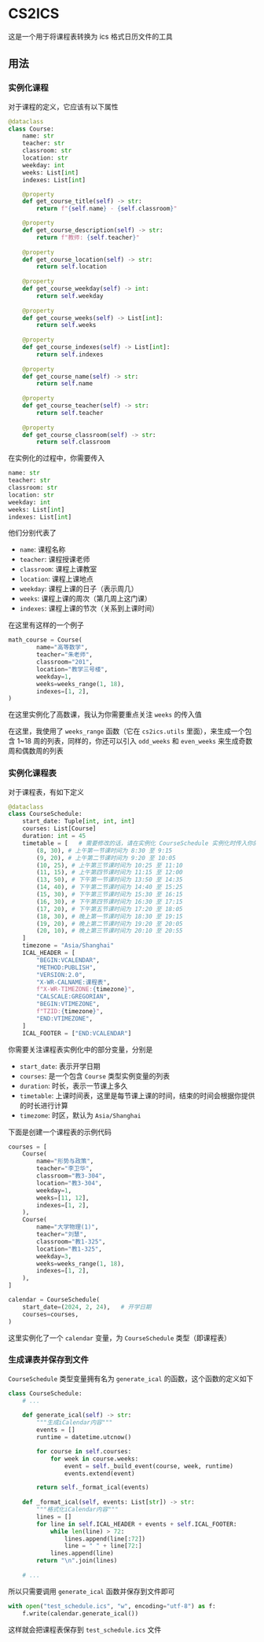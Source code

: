# CS2ICS

这是一个用于将课程表转换为 ics 格式日历文件的工具

## 用法

### 实例化课程

对于课程的定义，它应该有以下属性

```python
@dataclass
class Course:
    name: str
    teacher: str
    classroom: str
    location: str
    weekday: int
    weeks: List[int]
    indexes: List[int]

    @property
    def get_course_title(self) -> str:
        return f"{self.name} - {self.classroom}"

    @property
    def get_course_description(self) -> str:
        return f"教师: {self.teacher}"
    
    @property
    def get_course_location(self) -> str:
        return self.location
    
    @property
    def get_course_weekday(self) -> int:
        return self.weekday
    
    @property
    def get_course_weeks(self) -> List[int]:
        return self.weeks
    
    @property
    def get_course_indexes(self) -> List[int]:
        return self.indexes
    
    @property
    def get_course_name(self) -> str:
        return self.name
    
    @property
    def get_course_teacher(self) -> str:
        return self.teacher
    
    @property
    def get_course_classroom(self) -> str:
        return self.classroom

```

在实例化的过程中，你需要传入

```python
name: str
teacher: str
classroom: str
location: str
weekday: int
weeks: List[int]
indexes: List[int]
```

他们分别代表了

- `name`: 课程名称
- `teacher`: 课程授课老师
- `classroom`: 课程上课教室
- `location`: 课程上课地点
- `weekday`: 课程上课的日子（表示周几）
- `weeks`: 课程上课的周次（第几周上这门课）
- `indexes`: 课程上课的节次（关系到上课时间）

在这里有这样的一个例子

```python
math_course = Course(
        name="高等数学",
        teacher="朱老师",
        classroom="201",
        location="教学三号楼",
        weekday=1,
        weeks=weeks_range(1, 18),
        indexes=[1, 2],
)
```

在这里实例化了高数课，我认为你需要重点关注 `weeks` 的传入值

在这里，我使用了 `weeks_range` 函数（它在 `cs2ics.utils` 里面），来生成一个包含 1~18 周的列表，同样的，你还可以引入 `odd_weeks` 和 `even_weeks` 来生成奇数周和偶数周的列表

### 实例化课程表

对于课程表，有如下定义

```python
@dataclass
class CourseSchedule:
    start_date: Tuple[int, int, int]
    courses: List[Course]
    duration: int = 45
    timetable = [   # 需要修改的话，请在实例化 CourseSchedule 实例化时传入你的时间表
        (8, 30), # 上午第一节课时间为 8:30 至 9:15
        (9, 20), # 上午第二节课时间为 9:20 至 10:05
        (10, 25), # 上午第三节课时间为 10:25 至 11:10
        (11, 15), # 上午第四节课时间为 11:15 至 12:00
        (13, 50), # 下午第一节课时间为 13:50 至 14:35
        (14, 40), # 下午第二节课时间为 14:40 至 15:25 
        (15, 30), # 下午第三节课时间为 15:30 至 16:15
        (16, 30), # 下午第四节课时间为 16:30 至 17:15
        (17, 20), # 下午第五节课时间为 17:20 至 18:05
        (18, 30), # 晚上第一节课时间为 18:30 至 19:15
        (19, 20), # 晚上第二节课时间为 19:20 至 20:05
        (20, 10), # 晚上第三节课时间为 20:10 至 20:55
    ]
    timezone = "Asia/Shanghai"
    ICAL_HEADER = [
        "BEGIN:VCALENDAR",
        "METHOD:PUBLISH",
        "VERSION:2.0",
        "X-WR-CALNAME:课程表",
        f"X-WR-TIMEZONE:{timezone}",
        "CALSCALE:GREGORIAN",
        "BEGIN:VTIMEZONE",
        f"TZID:{timezone}",
        "END:VTIMEZONE",
    ]
    ICAL_FOOTER = ["END:VCALENDAR"]
```

你需要关注课程表实例化中的部分变量，分别是

- `start_date`: 表示开学日期
- `courses`: 是一个包含 `Course` 类型实例变量的列表
- `duration`: 时长，表示一节课上多久
- `timetable`: 上课时间表，这里是每节课上课的时间，结束的时间会根据你提供的时长进行计算
- `timezome`: 时区，默认为 `Asia/Shanghai`

下面是创建一个课程表的示例代码

```python
courses = [
    Course(
        name="形势与政策",
        teacher="李卫华",
        classroom="教3-304",
        location="教3-304",
        weekday=1,
        weeks=[11, 12],
        indexes=[1, 2],
    ),
    Course(
        name="大学物理(1)",
        teacher="刘慧",
        classroom="教1-325",
        location="教1-325",
        weekday=3,
        weeks=weeks_range(1, 18),
        indexes=[1, 2],
    ),
]

calendar = CourseSchedule(
    start_date=(2024, 2, 24),   # 开学日期
    courses=courses,
)
```

这里实例化了一个 `calendar` 变量，为 `CourseSchedule` 类型（即课程表）

### 生成课表并保存到文件

`CourseSchedule` 类型变量拥有名为 `generate_ical` 的函数，这个函数的定义如下

```python
class CourseSchedule:
    # ...
    
    def generate_ical(self) -> str:
        """生成iCalendar内容"""
        events = []
        runtime = datetime.utcnow()

        for course in self.courses:
            for week in course.weeks:
                event = self._build_event(course, week, runtime)
                events.extend(event)

        return self._format_ical(events)
    
    def _format_ical(self, events: List[str]) -> str:
        """格式化iCalendar内容"""
        lines = []
        for line in self.ICAL_HEADER + events + self.ICAL_FOOTER:
            while len(line) > 72:
                lines.append(line[:72])
                line = " " + line[72:]
            lines.append(line)
        return "\n".join(lines)
    
	# ...
```

所以只需要调用 `generate_ical` 函数并保存到文件即可

```python
with open("test_schedule.ics", "w", encoding="utf-8") as f:
    f.write(calendar.generate_ical())
```

这样就会把课程表保存到 `test_schedule.ics` 文件

